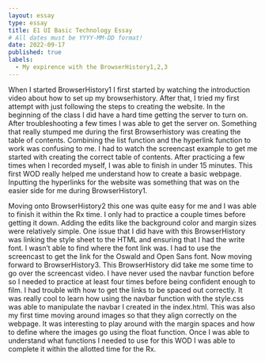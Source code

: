 ```yaml
---
layout: essay
type: essay
title: E1 UI Basic Technology Essay 
# All dates must be YYYY-MM-DD format!
date: 2022-09-17
published: true
labels:
  - My expirence with the BrowserHistory1,2,3 
---
```


When I started BrowserHistory1 I first started by watching the introduction video about how to set up my browserhistory. After that, I tried my first attempt with just following the steps to creating the website. In the beginning of the class I did have a hard time getting the server to turn on. After troubleshooting a few times I was able to get the server on. Something that really stumped me during the first Browserhistory was creating the table of contents. Combining the list function and the hyperlink function to work was confusing to me. I had to watch the screencast example to get me started with creating the correct table of contents. After practicing a few times when I recorded myself, I was able to finish in under 15 minutes. This first WOD really helped me understand how to create a basic webpage. Inputting the hyperlinks for the website was something that was on the easier side for me during BrowserHistory1. 

Moving onto BrowserHistory2 this one was quite easy for me and I was able to finish it within the Rx time. I only had to practice a couple times before getting it down. Adding the edits like the background color and margin sizes were relatively simple. One issue that I did have with this BrowserHistory was linking the style sheet to the HTML and ensuring that I had the write font. I wasn’t able to find where the font link was. I had to use the screencast to get the link for the Oswald and Open Sans font. Now moving forward to BrowserHistory3. This BrowserHistory did take me some time to go over the screencast video. I have never used the navbar function before so I needed to practice at least four times before being confident enough to film. I had trouble with how to get the links to be spaced out correctly. It was really cool to learn how using the navbar function with the style.css was able to manipulate the navbar I created in the index.html. This was also my first time moving around images so that they align correctly on the webpage. It was interesting to play around with the margin spaces and how to define where the images go using the float function. Once I was able to understand what functions I needed to use for this WOD I was able to complete it within the allotted time for the Rx. 
